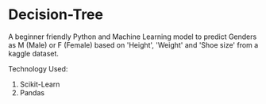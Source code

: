 # Decision-Tree
A beginner friendly Python and Machine Learning model to predict Genders as M (Male) or F (Female) based on 'Height', 'Weight' and 'Shoe size' from a kaggle dataset.

Technology Used:
1. Scikit-Learn
2. Pandas
